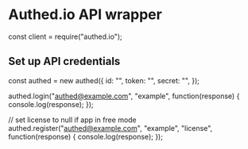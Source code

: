 # Authed.io API wrapper

const client = require("authed.io");

## Set up API credentials
const authed = new authed({
    id: "",
    token: "",
    secret: "",
});

authed.login("authed@example.com", "example", function(response) {
    console.log(response);
});

// set license to null if app in free mode 
authed.register("authed@example.com", "example", "license", function(response) {
    console.log(response);
});
